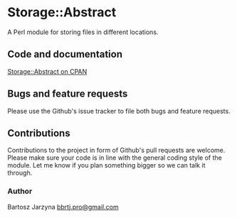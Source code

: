 # Storage::Abstract
A Perl module for storing files in different locations.

## Code and documentation
[Storage::Abstract on CPAN](https://metacpan.org/release/Storage-Abstract)

## Bugs and feature requests
Please use the Github's issue tracker to file both bugs and feature requests.

## Contributions
Contributions to the project in form of Github's pull requests are
welcome. Please make sure your code is in line with the general
coding style of the module. Let me know if you plan something
bigger so we can talk it through.

### Author
Bartosz Jarzyna <bbrtj.pro@gmail.com>

